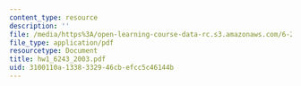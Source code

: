 ```yaml
---
content_type: resource
description: ''
file: /media/https%3A/open-learning-course-data-rc.s3.amazonaws.com/6-243j-dynamics-of-nonlinear-systems-fall-2003/3100110a1338332946cbefcc5c46144b_hw1_6243_2003.pdf
file_type: application/pdf
resourcetype: Document
title: hw1_6243_2003.pdf
uid: 3100110a-1338-3329-46cb-efcc5c46144b
---
```

